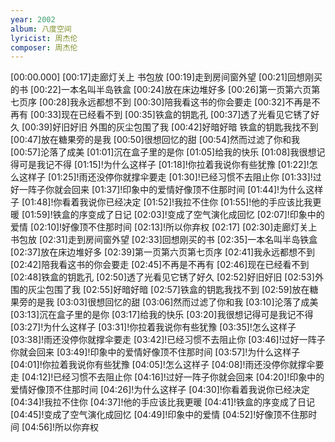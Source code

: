```yaml
---
year: 2002
album: 八度空间
lyricist: 周杰伦
composer: 周杰伦
---
```

[00:00.000]
[00:17]走廊灯关上 书包放
[00:19]走到房间窗外望
[00:21]回想刚买的书
[00:22]一本名叫半岛铁盒
[00:24]放在床边堆好多
[00:26]第一页第六页第七页序
[00:28]我永远都想不到
[00:30]陪我看这书的你会要走
[00:32]不再是不再有
[00:33]现在已经看不到
[00:35]铁盒的钥匙孔
[00:37]透了光看见它锈了好久
[00:39]好旧好旧 外围的灰尘包围了我
[00:42]好暗好暗 铁盒的钥匙我找不到
[00:47]放在糖果旁的是我
[00:50]很想回忆的甜
[00:54]然而过滤了你和我
[00:57]沦落了成美
[01:01]沉在盒子里的是你
[01:05]给我的快乐
[01:08]我很想记得可是我记不得
[01:15]!为什么这样子
[01:18]!你拉着我说你有些犹豫
[01:22]!怎么这样子
[01:25]!雨还没停你就撑伞要走
[01:30]!已经习惯不去阻止你
[01:33]!过好一阵子你就会回来
[01:37]!印象中的爱情好像顶不住那时间
[01:44]!为什么这样子
[01:48]!你看着我说你已经决定
[01:52]!我拉不住你
[01:55]!他的手应该比我更暖
[01:59]!铁盒的序变成了日记
[02:03]!变成了空气演化成回忆
[02:07]!印象中的爱情
[02:10]!好像顶不住那时间
[02:13]!所以你弃权
[02:17]
[02:30]走廊灯关上 书包放
[02:31]走到房间窗外望
[02:33]回想刚买的书
[02:35]一本名叫半岛铁盒
[02:37]放在床边堆好多
[02:39]第一页第六页第七页序
[02:41]我永远都想不到
[02:42]陪我看这书的你会要走
[02:45]不再是不再有
[02:46]现在已经看不到
[02:48]铁盒的钥匙孔
[02:50]透了光看见它锈了好久
[02:52]好旧好旧
[02:53]外围的灰尘包围了我
[02:55]好暗好暗
[02:57]铁盒的钥匙我找不到
[02:59]放在糖果旁的是我
[03:03]很想回忆的甜
[03:06]然而过滤了你和我
[03:10]沦落了成美
[03:13]沉在盒子里的是你
[03:17]给我的快乐
[03:20]我很想记得可是我记不得
[03:27]!为什么这样子
[03:31]!你拉着我说你有些犹豫
[03:35]!怎么这样子
[03:38]!雨还没停你就撑伞要走
[03:42]!已经习惯不去阻止你
[03:46]!过好一阵子你就会回来
[03:49]!印象中的爱情好像顶不住那时间
[03:57]!为什么这样子
[04:01]!你拉着我说你有些犹豫
[04:05]!怎么这样子
[04:08]!雨还没停你就撑伞要走
[04:12]!已经习惯不去阻止你
[04:16]!过好一阵子你就会回来
[04:20]!印象中的爱情好像顶不住那时间
[04:26]!为什么这样子
[04:30]!你看着我说你已经决定
[04:34]!我拉不住你
[04:37]!他的手应该比我更暖
[04:41]!铁盒的序变成了日记
[04:45]!变成了空气演化成回忆
[04:49]!印象中的爱情
[04:52]!好像顶不住那时间
[04:56]!所以你弃权